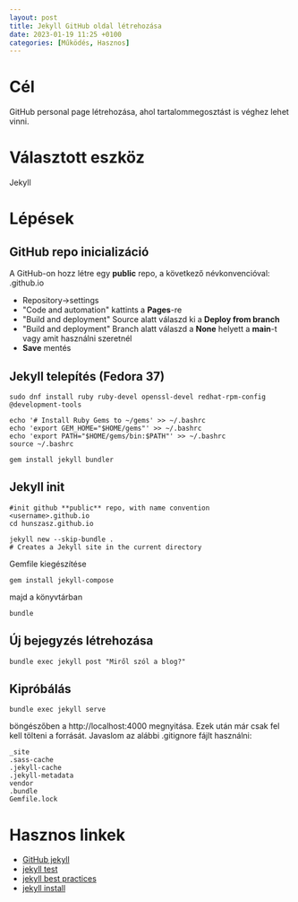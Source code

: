 ```yaml
---
layout: post
title: Jekyll GitHub oldal létrehozása
date: 2023-01-19 11:25 +0100
categories: [Működés, Hasznos]
---
```

# Cél
GitHub personal page létrehozása, ahol tartalommegosztást is véghez lehet vinni.

# Választott eszköz
Jekyll

# Lépések

## GitHub repo inicializáció

A GitHub-on hozz létre egy **public** repo, a következő névkonvencióval: <username>.github.io
* Repository->settings
* "Code and automation" kattints a **Pages**-re
* "Build and deployment" Source alatt válaszd ki a **Deploy from branch**
* "Build and deployment" Branch alatt válaszd a **None** helyett a **main**-t vagy amit használni szeretnél
* **Save** mentés

## Jekyll telepítés (Fedora 37)

```shell
sudo dnf install ruby ruby-devel openssl-devel redhat-rpm-config @development-tools

echo '# Install Ruby Gems to ~/gems' >> ~/.bashrc
echo 'export GEM_HOME="$HOME/gems"' >> ~/.bashrc
echo 'export PATH="$HOME/gems/bin:$PATH"' >> ~/.bashrc
source ~/.bashrc

gem install jekyll bundler
```

## Jekyll init

```shell
#init github **public** repo, with name convention <username>.github.io
cd hunszasz.github.io

jekyll new --skip-bundle .
# Creates a Jekyll site in the current directory
```

Gemfile kiegészítése 
```shell
gem install jekyll-compose
```
majd a könyvtárban
```shell
bundle
```

## Új bejegyzés létrehozása
```shell
bundle exec jekyll post "Miről szól a blog?"
```

## Kipróbálás
```shell
bundle exec jekyll serve
```
böngészőben a http://localhost:4000 megnyitása.
Ezek után már csak fel kell tölteni a forrását. Javaslom az alábbi .gitignore fájlt használni:
```
_site
.sass-cache
.jekyll-cache
.jekyll-metadata
vendor
.bundle
Gemfile.lock
```

# Hasznos linkek
* [GitHub jekyll](https://docs.github.com/en/pages/setting-up-a-github-pages-site-with-jekyll/creating-a-github-pages-site-with-jekyll)
* [jekyll test](https://docs.github.com/en/pages/setting-up-a-github-pages-site-with-jekyll/testing-your-github-pages-site-locally-with-jekyll)
* [jekyll best practices](https://climbtheladder.com/10-jekyll-website-best-practices/)
* [jekyll install](https://jekyllrb.com/docs/installation/)